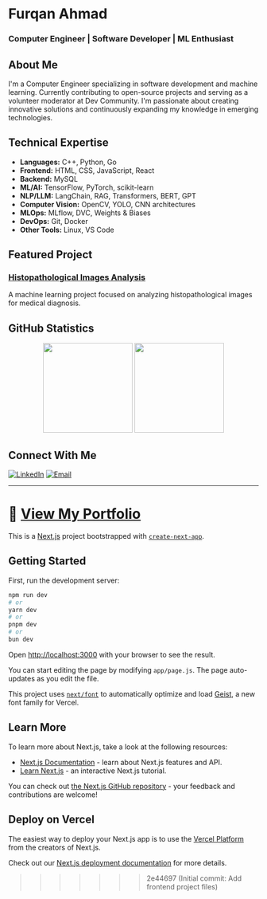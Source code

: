 # Furqan Ahmad
### Computer Engineer | Software Developer | ML Enthusiast

## About Me
I'm a Computer Engineer specializing in software development and machine learning. Currently contributing to open-source projects and serving as a volunteer moderator at Dev Community. I'm passionate about creating innovative solutions and continuously expanding my knowledge in emerging technologies.

## Technical Expertise
- **Languages:** C++, Python, Go
- **Frontend:** HTML, CSS, JavaScript, React
- **Backend:** MySQL
- **ML/AI:** TensorFlow, PyTorch, scikit-learn
- **NLP/LLM:** LangChain, RAG, Transformers, BERT, GPT
- **Computer Vision:** OpenCV, YOLO, CNN architectures
- **MLOps:** MLflow, DVC, Weights & Biases
- **DevOps:** Git, Docker
- **Other Tools:** Linux, VS Code

## Featured Project
### [Histopathological Images Analysis](https://github.com/Furqan3/Histopathological-Images-Analysis)
A machine learning project focused on analyzing histopathological images for medical diagnosis.

## GitHub Statistics
<div align="center">
  <img height="180em" src="https://github-readme-stats.vercel.app/api?username=Furqan3&show_icons=true&theme=nightowl&include_all_commits=true&count_private=true"/>
  <img height="180em" src="https://streak-stats.demolab.com?user=Furqan3&theme=nightowl"/>
</div>

## Connect With Me
[![LinkedIn](https://img.shields.io/badge/LinkedIn-0077B5?style=for-the-badge&logo=linkedin&logoColor=white)](https://www.linkedin.com/in/furqan-ktk/)
[![Email](https://img.shields.io/badge/Email-D14836?style=for-the-badge&logo=gmail&logoColor=white)](mailto:fahmad.ktk@gmail.com)

---
💼 [View My Portfolio](https://github.com/Furqan3)
=======
This is a [Next.js](https://nextjs.org) project bootstrapped with [`create-next-app`](https://github.com/vercel/next.js/tree/canary/packages/create-next-app).

## Getting Started

First, run the development server:

```bash
npm run dev
# or
yarn dev
# or
pnpm dev
# or
bun dev
```

Open [http://localhost:3000](http://localhost:3000) with your browser to see the result.

You can start editing the page by modifying `app/page.js`. The page auto-updates as you edit the file.

This project uses [`next/font`](https://nextjs.org/docs/app/building-your-application/optimizing/fonts) to automatically optimize and load [Geist](https://vercel.com/font), a new font family for Vercel.

## Learn More

To learn more about Next.js, take a look at the following resources:

- [Next.js Documentation](https://nextjs.org/docs) - learn about Next.js features and API.
- [Learn Next.js](https://nextjs.org/learn) - an interactive Next.js tutorial.

You can check out [the Next.js GitHub repository](https://github.com/vercel/next.js) - your feedback and contributions are welcome!

## Deploy on Vercel

The easiest way to deploy your Next.js app is to use the [Vercel Platform](https://vercel.com/new?utm_medium=default-template&filter=next.js&utm_source=create-next-app&utm_campaign=create-next-app-readme) from the creators of Next.js.

Check out our [Next.js deployment documentation](https://nextjs.org/docs/app/building-your-application/deploying) for more details.
>>>>>>> 2e44697 (Initial commit: Add frontend project files)
